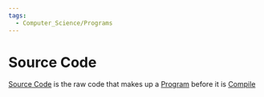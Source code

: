 ```yaml
---
tags:
  - Computer_Science/Programs
---
```

# Source Code
[Source Code](../../..//Computer-Science/Programs/Source%20Code.md) is the raw code that makes up a [Program](Program.md) before it is [Compile](Compile.md)
